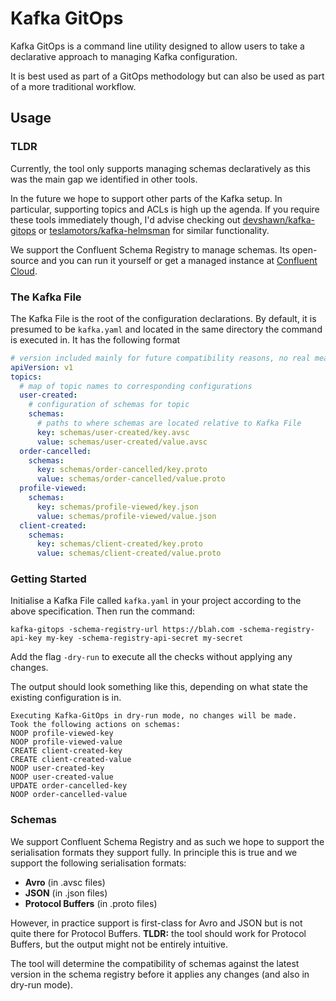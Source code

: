 # Kafka GitOps

Kafka GitOps is a command line utility designed to allow users to 
take a declarative approach to managing Kafka configuration. 

It is best used as part of a GitOps methodology but can also be used
as part of a more traditional workflow.

## Usage

### TLDR
Currently, the tool only supports managing schemas 
declaratively as this was the main gap we identified in other tools.

In the future we hope to support other parts of the Kafka setup. In 
particular, supporting topics and ACLs is high up the agenda.
If you require these tools immediately though, I'd advise checking 
out [devshawn/kafka-gitops](https://github.com/devshawn/kafka-gitops)
or [teslamotors/kafka-helmsman](https://github.com/teslamotors/kafka-helmsman)
for similar functionality.


We support the Confluent Schema Registry to manage schemas. Its 
open-source and you can run it yourself or get a managed instance
at [Confluent Cloud](https://confluent.cloud).

### The Kafka File

The Kafka File is the root of the configuration declarations. By default, it 
is presumed to be `kafka.yaml` and located in the same directory the command
is executed in. It has the following format
```yaml
# version included mainly for future compatibility reasons, no real meaning as yet
apiVersion: v1
topics:
  # map of topic names to corresponding configurations
  user-created:
    # configuration of schemas for topic
    schemas:
      # paths to where schemas are located relative to Kafka File
      key: schemas/user-created/key.avsc
      value: schemas/user-created/value.avsc
  order-cancelled:
    schemas:
      key: schemas/order-cancelled/key.proto
      value: schemas/order-cancelled/value.proto
  profile-viewed:
    schemas:
      key: schemas/profile-viewed/key.json
      value: schemas/profile-viewed/value.json
  client-created:
    schemas:
      key: schemas/client-created/key.proto
      value: schemas/client-created/value.proto
```

### Getting Started
Initialise a Kafka File called `kafka.yaml` in your project according to the
above specification.
Then run the command:
```shell
kafka-gitops -schema-registry-url https://blah.com -schema-registry-api-key my-key -schema-registry-api-secret my-secret
```

Add the flag `-dry-run` to execute all the checks without applying any changes. 

The output should look something like this, depending on what state the 
existing configuration is in.

```shell
Executing Kafka-GitOps in dry-run mode, no changes will be made.
Took the following actions on schemas:
NOOP profile-viewed-key
NOOP profile-viewed-value
CREATE client-created-key
CREATE client-created-value
NOOP user-created-key
NOOP user-created-value
UPDATE order-cancelled-key
NOOP order-cancelled-value
```
### Schemas
We support Confluent Schema Registry and as such we hope to support the 
serialisation formats they support fully. In principle this is true and we support the following
serialisation formats:
- **Avro** (in .avsc files)
- **JSON** (in .json files)
- **Protocol Buffers** (in .proto files)

However, in practice support is first-class for Avro and JSON but is not 
quite there for Protocol Buffers. **TLDR:** the tool should work for 
Protocol Buffers, but the output might not be entirely intuitive. 

The tool will determine the compatibility of schemas against the latest
version in the schema registry before it applies any changes (and also in
dry-run mode). 
